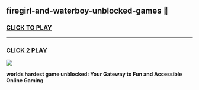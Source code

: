 
## firegirl-and-waterboy-unblocked-games 👋
<h3>
<a href="https://premium.freeplayer.one?title=firegirl-and-waterboy-unblocked-games&ref=14F">CLICK TO PLAY</a></h3>
<hr>

<h3>
<a href="https://premium.freeplayer.one?title=firegirl-and-waterboy-unblocked-games&ref=14F">CLICK 2 PLAY</a>
  
</h3>

<a href="https://premium.freeplayer.one?title=firegirl-and-waterboy-unblocked-games&ref=12F/"><img src="https://clearcache.store/games.png"></a>


**worlds hardest game unblocked: Your Gateway to Fun and Accessible Online Gaming**
